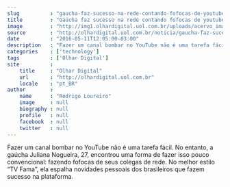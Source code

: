 ```yaml
---
slug          : "gaucha-faz-sucesso-na-rede-contando-fofocas-de-youtubers"
title         : "Gaúcha faz sucesso na rede contando fofocas de youtubers"
image         : "http://img1.olhardigital.uol.com.br/uploads/acervo_imagens/2016/05/20160511121737_660_420.jpg"
source        : "http://olhardigital.uol.com.br/noticia/gaucha-faz-sucesso-na-rede-contando-fofocas-de-youtubers/58247"
date          : "2016-05-11T12:05:00-03:00"
description   : "Fazer um canal bombar no YouTube não é uma tarefa fácil. No entanto, a gaúcha Juliana Nogueira, 27, encontrou uma forma de fazer isso pouco convencional: fazendo fofocas de seus colegas de rede. No melhor estilo “TV Fama”, ela espalha novidades pessoais dos brasileiros que fazem sucesso na plataforma."
categories    : ['technology']
tags          : ['Olhar Digital']
site          :
    title     : "Olhar Digital"
    url       : "http://olhardigital.uol.com.br"
    locale    : "pt_BR"
author        :
    name      : "Rodrigo Loureiro"
    image     : null
    biography : null
    profile   : null
    facebook  : null
    twitter   : null
---
```


Fazer um canal bombar no YouTube não é uma tarefa fácil. No entanto, a gaúcha Juliana Nogueira, 27, encontrou uma forma de fazer isso pouco convencional: fazendo fofocas de seus colegas de rede. No melhor estilo “TV Fama”, ela espalha novidades pessoais dos brasileiros que fazem sucesso na plataforma.

